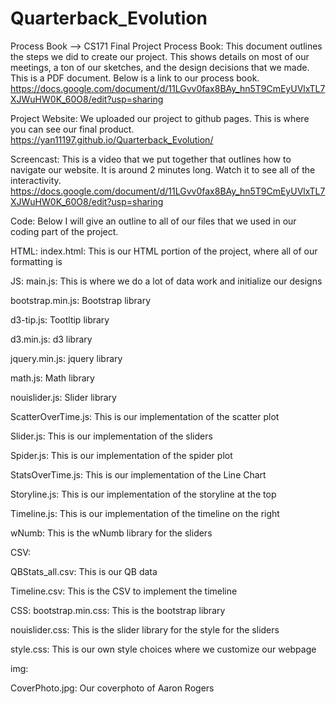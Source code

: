 # Quarterback_Evolution

Process Book --> CS171 Final Project Process Book:
This document outlines the steps we did to create our project. This shows details on most of our meetings, a ton of our sketches, and the design decisions that we made. This is a PDF document. Below is a link to our process book.
https://docs.google.com/document/d/11LGvv0fax8BAy_hn5T9CmEyUVlxTL7XJWuHW0K_60O8/edit?usp=sharing

Project Website:
We uploaded our project to github pages. This is where you can see our final product.
https://yan11197.github.io/Quarterback_Evolution/

Screencast:
This is a video that we put together that outlines how to navigate our website. It is around 2 minutes long. Watch it to see all of the interactivity.
https://docs.google.com/document/d/11LGvv0fax8BAy_hn5T9CmEyUVlxTL7XJWuHW0K_60O8/edit?usp=sharing

Code: 
Below I will give an outline to all of our files that we used in our coding part of the project.

HTML:
index.html: This is our HTML portion of the project, where all of our formatting is

JS:
main.js: This is where we do a lot of data work and initialize our designs

bootstrap.min.js: Bootstrap library

d3-tip.js: Tootltip library

d3.min.js: d3 library

jquery.min.js: jquery library

math.js: Math library

nouislider.js: Slider library

ScatterOverTime.js: This is our implementation of the scatter plot

Slider.js: This is our implementation of the sliders

Spider.js: This is our implementation of the spider plot

StatsOverTime.js: This is our implementation of the Line Chart

Storyline.js: This is our implementation of the storyline at the top

Timeline.js: This is our implementation of the timeline on the right

wNumb: This is the wNumb library for the sliders

CSV:

QBStats_all.csv: This is our QB data

Timeline.csv: This is the CSV to implement the timeline



CSS:
bootstrap.min.css: This is the bootstrap library

nouislider.css: This is the slider library for the style for the sliders

style.css: This is our own style choices where we customize our webpage

img:

CoverPhoto.jpg: Our coverphoto of Aaron Rogers
